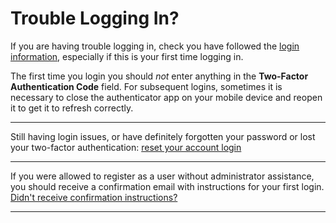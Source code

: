 # Trouble Logging In?

If you are having trouble logging in, check you have followed the [login information](README.md), especially if this is your first time logging in.

The first time you login you should *not* enter anything in the **Two-Factor Authentication Code** field. For subsequent logins, sometimes it is necessary to close the authenticator app on your mobile device and reopen it to get it to refresh correctly.

---

Still having login issues, or have definitely forgotten your password or lost your two-factor authentication: [reset your account login]({{login_issues_url}})

---

If you were allowed to register as a user without administrator assistance, you should receive a confirmation email with instructions for your first login.
[Didn't receive confirmation instructions?]({{did_not_receive_confirmation_instructions_url}})

---

